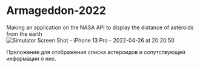 # Armageddon-2022
Making an application on the NASA API to display the distance of asteroids from the earth
![Simulator Screen Shot - iPhone 13 Pro - 2022-04-26 at 20 20 50](https://user-images.githubusercontent.com/99474411/165357449-e91f3fad-4bcb-4e8e-8105-7f12b1eed77f.png)

Приложение для отображения списка астероидов и сопутствующей информации о них.
